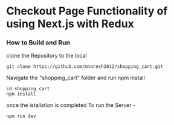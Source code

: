 # Checkout Page Functionality of using Next.js with Redux

### How to Build and Run
clone the Repository to the local
```
git clone https://github.com/mnaresh2012/shopping_cart.git
```

Navigate the "shopping_cart" folder and run npm install
```
cd shopping_cart
npm install
```
once the istallation is completed
To run  the Server -
```
npm run dev
```
